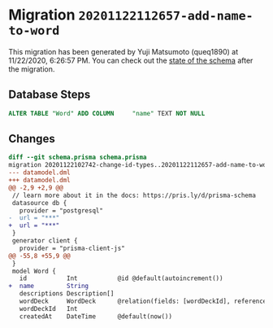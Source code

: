 # Migration `20201122112657-add-name-to-word`

This migration has been generated by Yuji Matsumoto (queq1890) at 11/22/2020, 6:26:57 PM.
You can check out the [state of the schema](./schema.prisma) after the migration.

## Database Steps

```sql
ALTER TABLE "Word" ADD COLUMN     "name" TEXT NOT NULL
```

## Changes

```diff
diff --git schema.prisma schema.prisma
migration 20201122102742-change-id-types..20201122112657-add-name-to-word
--- datamodel.dml
+++ datamodel.dml
@@ -2,9 +2,9 @@
 // learn more about it in the docs: https://pris.ly/d/prisma-schema
 datasource db {
   provider = "postgresql"
-  url = "***"
+  url = "***"
 }
 generator client {
   provider = "prisma-client-js"
@@ -55,8 +55,9 @@
 }
 model Word {
   id           Int           @id @default(autoincrement())
+  name         String
   descriptions Description[]
   wordDeck     WordDeck      @relation(fields: [wordDeckId], references: [id])
   wordDeckId   Int
   createdAt    DateTime      @default(now())
```



